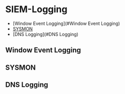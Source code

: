 # SIEM-Logging

- [Window Event Logging](#Window Event Logging)
- [SYSMON](#SYSMON)
- [DNS Logging](#DNS Logging)

## Window Event Logging
## SYSMON
## DNS Logging
